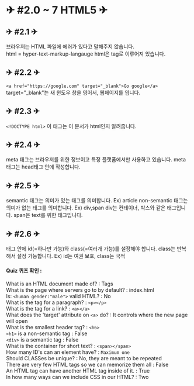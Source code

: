 # ✈ #2.0 ~ 7 HTML5 ✈ 

## ✈ #2.1 ✈ 

브라우저는 HTML 파일에 에러가 있다고 말해주지 않습니다.  
html = hyper-text-markup-langauge
html은 tag로 이루어져 있습니다.

## ✈ #2.2 ✈ 

`<a href="https://google.com" target="_blank">Go google</a>`
target="\_blank"는 새 윈도우 창을 영어서, 웹페이지를 엽니다.

## ✈ #2.3 ✈ 

`<!DOCTYPE html>`
이 태그는 이 문서가 html인지 알려줍니다.

## ✈ #2.4 ✈ 

meta 태그는 브라우저를 위한 정보이고 특정 플랫폼에서만 사용하고 있습니다.
meta 태그는 head태그 안에 작성합니다.

## ✈ #2.5 ✈ 

semantic 태그는 의미가 있는 태그를 의미합니다. Ex) article
non-semantic 태그는 의미가 없는 태그를 의미합니다. Ex) div,span
div는 컨테이너, 박스와 같은 태그입니다. span은 text를 위한 태그입니다.

## ✈ #2.6 ✈ 

태그 안에 id(=하나만 가능)와 class(=여러개 가능)를 설정해야 합니다.
class는 반복해서 설정 가능합니다. Ex) id는 여권 보호, class는 국적

#### Quiz 퀴즈 확인 :

What is an HTML document made of? : Tags  
What is the page where servers go to by default? : index.html  
Is: `<human gender:"male">` valid HTML? : No  
What is the tag for a paragraph? : `<p></p>`  
What is the tag for a link? : `<a></a>`  
What does the 'target' attribute on `<a>` do? : It controls where the new page will open  
What is the smallest header tag? : `<h6>`  
`<h1>` is a non-semantic tag : False  
`<div>` is a semantic tag : False  
What is the container for short text? : `<span></span>`  
How many ID's can an element have? : `Maximum one`  
Should CLASSes be unique? : No, they are meant to be repeated  
There are very few HTML tags so we can memorize them all : False    
An HTML tag can have another HTML tag inside of it. : True  
In how many ways can we include CSS in our HTML? : Two    